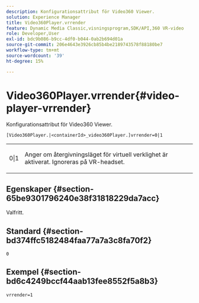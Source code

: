 ```yaml
---
description: Konfigurationsattribut för Video360 Viewer.
solution: Experience Manager
title: Video360Player.vrrender
feature: Dynamic Media Classic,visningsprogram,SDK/API,360 VR-video
role: Developer,User
exl-id: bdc9b086-b9cc-4df0-b044-0ab2b694d01a
source-git-commit: 206e4643e3926cb85b4be2189743578f88180be7
workflow-type: tm+mt
source-wordcount: '39'
ht-degree: 15%

---
```


# Video360Player.vrrender{#video-player-vrrender}

Konfigurationsattribut för Video360 Viewer.

`[Video360Player.|<containerId>_video360Player.]vrrender=0|1`

<table id="table_2A4F898BBF88417DB0834B7F78637F5D"> 
 <tbody> 
  <tr> 
   <td colname="col1"> <p> <span class="codeph"> 0|1</span> </p> </td> 
   <td colname="col2"> <p>Anger om återgivningsläget för virtuell verklighet är aktiverat. Ignoreras på VR-headset. </p> </td> 
  </tr> 
 </tbody> 
</table>

## Egenskaper {#section-65be9301796240e38f31818229da7acc}

Valfritt.

## Standard {#section-bd374ffc5182484faa77a7a3c8fa70f2}

`0`

## Exempel {#section-bd6c4249bccf44aab13fee8552f5a8b3}

`vrrender=1`
